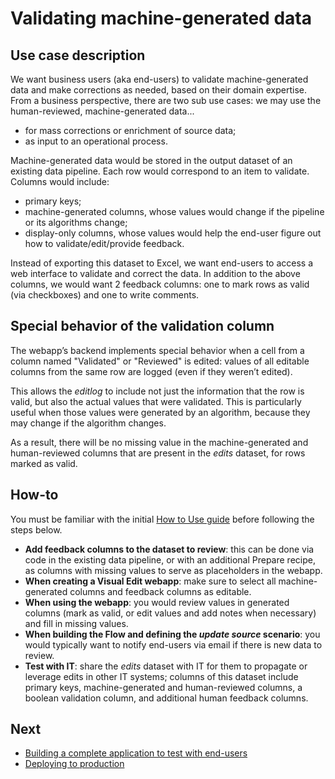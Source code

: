 # Validating machine-generated data

## Use case description

We want business users (aka end-users) to validate machine-generated data and make corrections as needed, based on their domain expertise. From a business perspective, there are two sub use cases: we may use the human-reviewed, machine-generated data...

* for mass corrections or enrichment of source data;
* as input to an operational process.

Machine-generated data would be stored in the output dataset of an existing data pipeline. Each row would correspond to an item to validate. Columns would include:

* primary keys;
* machine-generated columns, whose values would change if the pipeline or its algorithms change;
* display-only columns, whose values would help the end-user figure out how to validate/edit/provide feedback.

Instead of exporting this dataset to Excel, we want end-users to access a web interface to validate and correct the data. In addition to the above columns, we would want 2 feedback columns: one to mark rows as valid (via checkboxes) and one to write comments.

## Special behavior of the validation column

The webapp’s backend implements special behavior when a cell from a column named "Validated" or "Reviewed" is edited: values of all editable columns from the same row are logged (even if they weren’t edited).

This allows the _editlog_ to include not just the information that the row is valid, but also the actual values that were validated. This is particularly useful when those values were generated by an algorithm, because they may change if the algorithm changes.

As a result, there will be no missing value in the machine-generated and human-reviewed columns that are present in the _edits_ dataset, for rows marked as valid.

## How-to

You must be familiar with the initial [How to Use guide](https://www.dataiku.com/product/plugins/visual-edit/#how-to-use) before following the steps below.

* **Add feedback columns to the dataset to review**: this can be done via code in the existing data pipeline, or with an additional Prepare recipe, as columns with missing values to serve as placeholders in the webapp.
* **When creating a Visual Edit webapp**: make sure to select all machine-generated columns and feedback columns as editable.
* **When using the webapp**: you would review values in generated columns (mark as valid, or edit values and add notes when necessary) and fill in missing values.
* **When building the Flow and defining the _update source_ scenario**: you would typically want to notify end-users via email if there is new data to review.
* **Test with IT**: share the _edits_ dataset with IT for them to propagate or leverage edits in other IT systems; columns of this dataset include primary keys, machine-generated and human-reviewed columns, a boolean validation column, and additional human feedback columns.

## Next

* [Building a complete application to test with end-users](build-complete-application)
* [Deploying to production](deploy)
